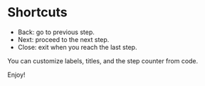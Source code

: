 # Shortcuts

- Back: go to previous step.
- Next: proceed to the next step.
- Close: exit when you reach the last step.

You can customize labels, titles, and the step counter from code.

Enjoy!

